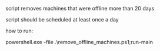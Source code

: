 script removes machines that were offline more than 20 days

script should be scheduled at least once a day


how to run:

powershell.exe -file .\remove_offline_machines.ps1;run-main

